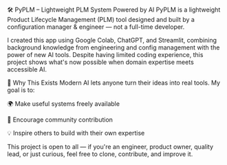🛠️ PyPLM – Lightweight PLM System Powered by AI
PyPLM is a lightweight Product Lifecycle Management (PLM) tool designed and built by a configuration manager & engineer — not a full-time developer.

I created this app using Google Colab, ChatGPT, and Streamlit, combining background knowledge from engineering and config management with the power of new AI tools. Despite having limited coding experience, this project shows what's now possible when domain expertise meets accessible AI.

🚀 Why This Exists
Modern AI lets anyone turn their ideas into real tools. My goal is to:

🌍 Make useful systems freely available

🤝 Encourage community contribution

💡 Inspire others to build with their own expertise

This project is open to all — if you're an engineer, product owner, quality lead, or just curious, feel free to clone, contribute, and improve it.
